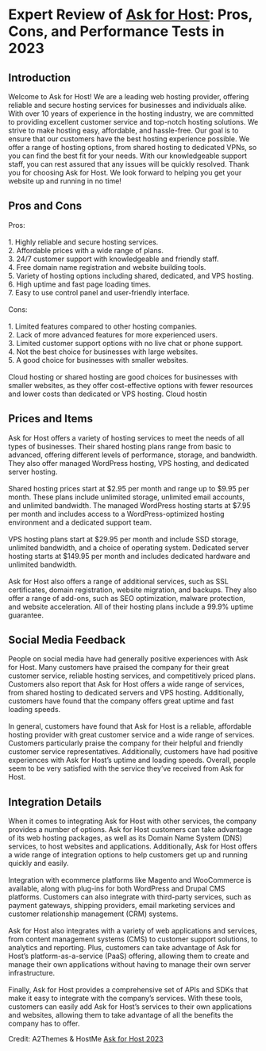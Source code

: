 <h1>Expert Review of <a href="https://a2themes.com/ask-for-host-reviews">Ask for Host</a>: Pros, Cons, and Performance Tests in 2023</h1>
<h2>Introduction</h2>
Welcome to Ask for Host! We are a leading web hosting provider, offering reliable and secure hosting services for businesses and individuals alike. With over 10 years of experience in the hosting industry, we are committed to providing excellent customer service and top-notch hosting solutions. We strive to make hosting easy, affordable, and hassle-free. Our goal is to ensure that our customers have the best hosting experience possible. We offer a range of hosting options, from shared hosting to dedicated VPNs, so you can find the best fit for your needs. With our knowledgeable support staff, you can rest assured that any issues will be quickly resolved. Thank you for choosing Ask for Host. We look forward to helping you get your website up and running in no time!
<h2>Pros and Cons</h2>
Pros:<br><br>1. Highly reliable and secure hosting services.<br>2. Affordable prices with a wide range of plans.<br>3. 24/7 customer support with knowledgeable and friendly staff.<br>4. Free domain name registration and website building tools.<br>5. Variety of hosting options including shared, dedicated, and VPS hosting.<br>6. High uptime and fast page loading times.<br>7. Easy to use control panel and user-friendly interface.<br><br>Cons:<br><br>1. Limited features compared to other hosting companies.<br>2. Lack of more advanced features for more experienced users.<br>3. Limited customer support options with no live chat or phone support.<br>4. Not the best choice for businesses with large websites.<br>5. A good choice for businesses with smaller websites.<br><br>Cloud hosting or shared hosting are good choices for businesses with smaller websites, as they offer cost-effective options with fewer resources and lower costs than dedicated or VPS hosting. Cloud hostin
<h2>Prices and Items</h2>
Ask for Host offers a variety of hosting services to meet the needs of all types of businesses. Their shared hosting plans range from basic to advanced, offering different levels of performance, storage, and bandwidth. They also offer managed WordPress hosting, VPS hosting, and dedicated server hosting. <br><br>Shared hosting prices start at $2.95 per month and range up to $9.95 per month. These plans include unlimited storage, unlimited email accounts, and unlimited bandwidth. The managed WordPress hosting starts at $7.95 per month and includes access to a WordPress-optimized hosting environment and a dedicated support team.<br><br>VPS hosting plans start at $29.95 per month and include SSD storage, unlimited bandwidth, and a choice of operating system. Dedicated server hosting starts at $149.95 per month and includes dedicated hardware and unlimited bandwidth.<br><br>Ask for Host also offers a range of additional services, such as SSL certificates, domain registration, website migration, and backups. They also offer a range of add-ons, such as SEO optimization, malware protection, and website acceleration. All of their hosting plans include a 99.9% uptime guarantee.
<h2>Social Media Feedback</h2>
People on social media have had generally positive experiences with Ask for Host. Many customers have praised the company for their great customer service, reliable hosting services, and competitively priced plans. Customers also report that Ask for Host offers a wide range of services, from shared hosting to dedicated servers and VPS hosting. Additionally, customers have found that the company offers great uptime and fast loading speeds.<br><br>In general, customers have found that Ask for Host is a reliable, affordable hosting provider with great customer service and a wide range of services. Customers particularly praise the company for their helpful and friendly customer service representatives. Additionally, customers have had positive experiences with Ask for Host’s uptime and loading speeds. Overall, people seem to be very satisfied with the service they’ve received from Ask for Host.
<h2>Integration Details</h2>
When it comes to integrating Ask for Host with other services, the company provides a number of options. Ask for Host customers can take advantage of its web hosting packages, as well as its Domain Name System (DNS) services, to host websites and applications. Additionally, Ask for Host offers a wide range of integration options to help customers get up and running quickly and easily.<br><br>Integration with ecommerce platforms like Magento and WooCommerce is available, along with plug-ins for both WordPress and Drupal CMS platforms. Customers can also integrate with third-party services, such as payment gateways, shipping providers, email marketing services and customer relationship management (CRM) systems.<br><br>Ask for Host also integrates with a variety of web applications and services, from content management systems (CMS) to customer support solutions, to analytics and reporting. Plus, customers can take advantage of Ask for Host’s platform-as-a-service (PaaS) offering, allowing them to create and manage their own applications without having to manage their own server infrastructure.<br><br>Finally, Ask for Host provides a comprehensive set of APIs and SDKs that make it easy to integrate with the company’s services. With these tools, customers can easily add Ask for Host’s services to their own applications and websites, allowing them to take advantage of all the benefits the company has to offer.
<p>Credit: A2Themes & HostMe <a href="https://a2themes.com/ask-for-host-reviews">Ask for Host 2023</a></p>